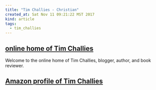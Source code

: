 ```yaml
---
title: "Tim Challies - Christian"
created_at: Sat Nov 11 09:21:22 MST 2017
kind: article
tags:
  - tim_challies
---
```


<h2>
  <a href="https://www.challies.com/" target="_blank">online home of Tim Challies</a>
</h2>

Welcome to the online home of Tim Challies, blogger, author, and book reviewer. 

<h2>
  <a href="" target="_blank">Amazon profile of Tim Challies</a>
</h2>

<!--
html boilerplate
<a href="" target="_blank"></a>
<a name=""></a>
<img src="" width="400px">
<ul>
  <li></li>
</ul>
<pre>
</pre>
<p style="margin-bottom: 2em;"></p>
<hr style="border: 0; height: 3px; background: #333; background-image: linear-gradient(to right, #ccc, #333, #ccc);">
<pre><code>
</code></pre>
<math xmlns='http://www.w3.org/1998/Math/MathML' display='block'>
</math>
-->
